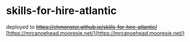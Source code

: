 # skills-for-hire-atlantic

deployed to 
~~https://chmonster.github.io/skills-for-hire-atlantic/~~
[https://mrcanoehead.mooresie.net/](https://mrcanoehead.mooresie.net/)
